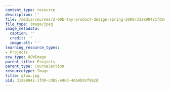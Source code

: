 ```yaml
---
content_type: resource
description: ''
file: /media/courses/2-00b-toy-product-design-spring-2008/31a890421fd0cd85e96d4da9b95f092d_glow.jpg
file_type: image/jpeg
image_metadata:
  caption: ''
  credit: ''
  image-alt: ''
learning_resource_types:
- Projects
ocw_type: OCWImage
parent_title: Projects
parent_type: CourseSection
resourcetype: Image
title: glow.jpg
uid: 31a89042-1fd0-cd85-e96d-4da9b95f092d
---
```

